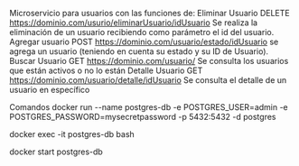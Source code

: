Microservicio para usuarios con las funciones de:
Eliminar Usuario
DELETE
https://dominio.com/usurio/eliminarUsuario/idUsuario
Se realiza la eliminación de un usuario recibiendo como parámetro el id del usuario.
Agregar usuario
POST
https://dominio.com/usuario/estado/idUsuario
se agrega un usuario (teniendo en cuenta su estado y su ID de Usuario).
Buscar Usuario
GET
https://dominio.com/usuario/
Se consulta los usuarios que están activos o no lo están
Detalle Usuario
GET
https://dominio.com/usuario/detalle/idUsuario
Se consulta el detalle de un usuario en específico


Comandos 
docker run --name postgres-db -e POSTGRES_USER=admin -e POSTGRES_PASSWORD=mysecretpassword -p 5432:5432 -d postgres

docker exec -it postgres-db bash

docker start postgres-db
